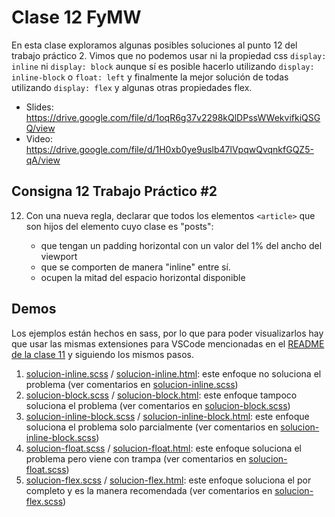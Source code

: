 # Clase 12 FyMW

En esta clase exploramos algunas posibles soluciones al punto 12 del trabajo
práctico 2. Vimos que no podemos usar ni la propiedad css `display: inline` ni
`display: block` aunque sí es posible hacerlo utilizando `display: inline-block`
o `float: left` y finalmente la mejor solución de todas utilizando
`display: flex` y algunas otras propiedades flex.

- Slides: https://drive.google.com/file/d/1oqR6g37v2298kQlDPssWWekvifkiQSGQ/view
- Video: https://drive.google.com/file/d/1H0xb0ye9uslb47lVpqwQvqnkfGQZ5-qA/view

## Consigna 12 Trabajo Práctico #2

12. Con una nueva regla, declarar que todos los elementos `<article>` que son
    hijos del elemento cuyo clase es "posts":

    - que tengan un padding horizontal con un valor del 1% del ancho del
      viewport
    - que se comporten de manera "inline" entre sí.
    - ocupen la mitad del espacio horizontal disponible

## Demos

Los ejemplos están hechos en sass, por lo que para poder visualizarlos hay que
usar las mismas extensiones para VSCode mencionadas en el
[README de la clase 11](../clase-11/README.md) y siguiendo los mismos pasos.

1. [solucion-inline.scss](solucion-inline.scss) /
   [solucion-inline.html](solucion-inline.html): este enfoque no soluciona el
   problema (ver comentarios en [solucion-inline.scss](solucion-inline.scss))
2. [solucion-block.scss](solucion-block.scss) /
   [solucion-block.html](solucion-block.html): este enfoque tampoco soluciona el
   problema (ver comentarios en [solucion-block.scss](solucion-block.scss))
3. [solucion-inline-block.scss](solucion-inline-block.scss) /
   [solucion-inline-block.html](solucion-inline-block.html): este enfoque
   soluciona el problema solo parcialmente (ver comentarios en
   [solucion-inline-block.scss](solucion-inline-block.scss))
4. [solucion-float.scss](solucion-float.scss) /
   [solucion-float.html](solucion-float.html): este enfoque soluciona el
   problema pero viene con trampa (ver comentarios en
   [solucion-float.scss](solucion-float.scss))
5. [solucion-flex.scss](solucion-flex.scss) /
   [solucion-flex.html](solucion-flex.html): este enfoque soluciona el por
   completo y es la manera recomendada (ver comentarios en
   [solucion-flex.scss](solucion-flex.scss))
